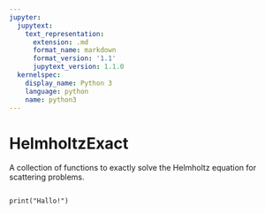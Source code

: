 ```yaml
---
jupyter:
  jupytext:
    text_representation:
      extension: .md
      format_name: markdown
      format_version: '1.1'
      jupytext_version: 1.1.0
  kernelspec:
    display_name: Python 3
    language: python
    name: python3
---
```


# HelmholtzExact
A collection of functions to exactly solve the Helmholtz equation for scattering problems.


```python3

print("Hallo!")
```
